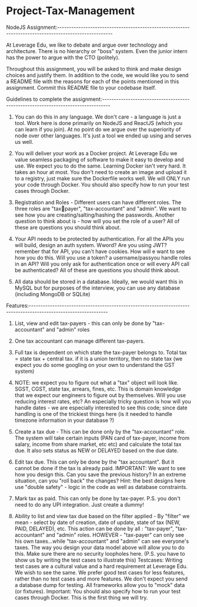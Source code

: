 
# Project-Tax-Management


NodeJS Assignment:-----------------------------------------------------------------------------------------------------

At Leverage Edu, we like to debate and argue over technology and architecture. There is no 
hierarchy or "boss" system. Even the junior intern has the power to argue with the CTO (politely).

Throughout this assignment, you will be asked to think and make design choices and justify 
them. In addition to the code, we would like you to send a README file with the reasons for 
each of the points mentioned in this assignment. Commit this README file to your codebase 
itself.


Guidelines to complete the assignment:---------------------------------------------------------------------------------

1. You can do this in any language. We don't care - a language is just a tool. Work here is 
done primarily on NodeJS and ReactJS (which you can learn if you join). At no point do we 
argue over the superiority of node over other languages. It's just a tool we ended up using 
and serves us well.

2. You will deliver your work as a Docker project. At Leverage Edu we value seamless 
packaging of software to make it easy to develop and use. We expect you to do the same. 
Learning Docker isn't very hard. It takes an hour at most. You don't need to create an image 
and upload it to a registry, just make sure the Dockerfile works well. We will ONLY run your 
code through Docker. You should also specify how to run your test cases through Docker.

3. Registration and Roles - Different users can have different roles. The three roles are "tax￾payer", "tax-accountant" and "admin". We want to see how you are 
creating/salting/hashing the passwords. Another question to think about is - how will you 
set the role of a user? All of these are questions you should think about. 

4. Your API needs to be protected by authentication. For all the APIs you will build, design 
an auth system. Wword? Are you using JWT? remember that for API, you can't have cookies. 
How will e want to see how you do this. Will you use a token? a 
username/passyou handle roles in an API? Will you only ask for authentication once or will every 
API call be authenticated? All of these are questions you should think about.

5. All data should be stored in a database. Ideally, we would want this in MySQL but for 
purposes of the interview, you can use any database (including MongoDB or SQLite)


Features:---------------------------------------------------------------------------------------------------------------

1. List, view and edit tax-payers - this can only be done by "tax-accountant" and "admin" 
roles

2. One tax accountant can manage different tax-payers.

3. Full tax is dependent on which state the tax-payer belongs to. Total tax = state tax + 
central tax. if it is a union territory, then no state tax (we expect you do some googling on 
your own to understand the GST system)

4. NOTE: we expect you to figure out what a "tax" object will look like. SGST, CGST, state tax, 
arrears, fines, etc. This is domain knowledge that we expect our engineers to figure out by 
themselves. Will you use reducing interest rates, etc? An especially tricky question is how 
will you handle dates - we are especially interested to see this code; since date handling is 
one of the trickiest things here (is it needed to handle timezone information in your 
database ?)

5. Create a tax due - This can be done only by the "tax-accountant" role. The system will 
take certain inputs (PAN card of tax-payer, income from salary, income from share market, 
etc etc) and calculate the total tax due. It also sets status as NEW or DELAYED based on the 
due date.

6. Edit tax due. This can only be done by the "tax accountant". But it cannot be done if the 
tax is already paid. 
IMPORTANT: We want to see how you design this. Can you save the previous history? In an 
extreme situation, can you "roll back" the changes? 
Hint: the best designs here use "double safety" - logic in the code as well as database 
constraints.

7. Mark tax as paid. This can only be done by tax-payer. 
P.S. you don't need to do any UPI integration. Just create a dummy!

8. Ability to list and view tax due based on the filter applied - By "filter" we mean - select by 
date of creation, date of update, state of tax (NEW, PAID, DELAYED), etc. This action can be 
done by all : "tax-payer", "tax-accountant" and "admin" roles. HOWEVER - "tax-payer" can 
only see his own taxes...while "tax-accountant" and "admin" can see everyone's taxes. The 
way you design your data model above will allow you to do this. Make sure there are no 
security loopholes here. (P.S. you have to show us by writing the test cases to illustrate this)
Testcases:
Writing test cases are a cultural value and a hard requirement at Leverage Edu. We wish to 
see the same. We prefer good test cases for less features, rather than no test cases and 
more features.
We don't expect you send a database dump for testing. All frameworks allow you to "mock" 
data (or fixtures). 
Important: You should also specify how to run your test cases through Docker. This is the 
first thing we will try.
